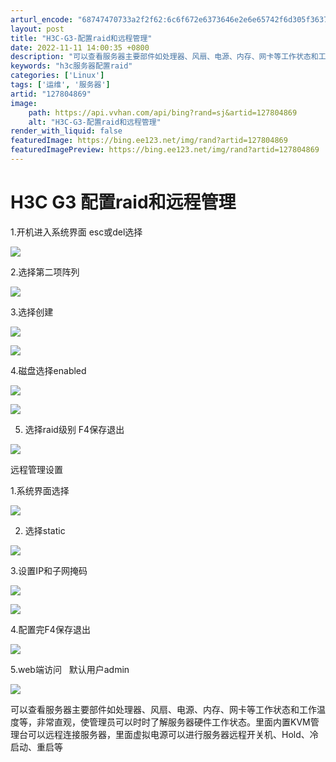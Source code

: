 ```yaml
---
arturl_encode: "68747470733a2f2f62:6c6f672e6373646e2e6e65742f6d305f36373935343439322f:61727469636c652f64657461696c732f313237383034383639"
layout: post
title: "H3C-G3-配置raid和远程管理"
date: 2022-11-11 14:00:35 +0800
description: "可以查看服务器主要部件如处理器、风扇、电源、内存、网卡等工作状态和工作温度等，非常直观，使管理员可以"
keywords: "h3c服务器配置raid"
categories: ['Linux']
tags: ['运维', '服务器']
artid: "127804869"
image:
    path: https://api.vvhan.com/api/bing?rand=sj&artid=127804869
    alt: "H3C-G3-配置raid和远程管理"
render_with_liquid: false
featuredImage: https://bing.ee123.net/img/rand?artid=127804869
featuredImagePreview: https://bing.ee123.net/img/rand?artid=127804869
---
```


# H3C G3 配置raid和远程管理

1.开机进入系统界面 esc或del选择

![](https://i-blog.csdnimg.cn/blog_migrate/b7d20f29fcad66eaa1600252d03480e0.png)

2.选择第二项阵列

![](https://i-blog.csdnimg.cn/blog_migrate/23a42dfac0908142471d37b6a41484f9.png)

3.选择创建

![](https://i-blog.csdnimg.cn/blog_migrate/9505f43fd86148f69dd345373cd3f69d.png)

![](https://i-blog.csdnimg.cn/blog_migrate/879866632d7a3db5f5fdd54aea61d08b.png)

4.磁盘选择enabled

![](https://i-blog.csdnimg.cn/blog_migrate/e8af8c122178d2b12ff0f69b268e5d62.png)

![](https://i-blog.csdnimg.cn/blog_migrate/51ea46ac2e8df7201ac6555a999065f4.png)

5. 选择raid级别 F4保存退出

![](https://i-blog.csdnimg.cn/blog_migrate/f53e0d01913fccb6b1fa1fba2c62a138.png)

远程管理设置

1.系统界面选择

![](https://i-blog.csdnimg.cn/blog_migrate/4e577143b05afb8dcb6fadcc77f9f447.png)

2. 选择static

![](https://i-blog.csdnimg.cn/blog_migrate/d575cc35ad8685b8c8096747857d9c9c.png)

3.设置IP和子网掩码

![](https://i-blog.csdnimg.cn/blog_migrate/0eaa9965862bdaa41ef6d8f5b5ed6413.png)

![](https://i-blog.csdnimg.cn/blog_migrate/0523e7bc16055355c6205066d9b4cd43.png)

4.配置完F4保存退出

![](https://i-blog.csdnimg.cn/blog_migrate/7b7816fe9fc6d756fb2f6c27501631a3.png)

5.web端访问   默认用户admin

![](https://i-blog.csdnimg.cn/blog_migrate/cab5c9b217f589a5ab2991476aad3201.png)

可以查看服务器主要部件如处理器、风扇、电源、内存、网卡等工作状态和工作温度等，非常直观，使管理员可以时时了解服务器硬件工作状态。里面内置KVM管理台可以远程连接服务器，里面虚拟电源可以进行服务器远程开关机、Hold、冷启动、重启等